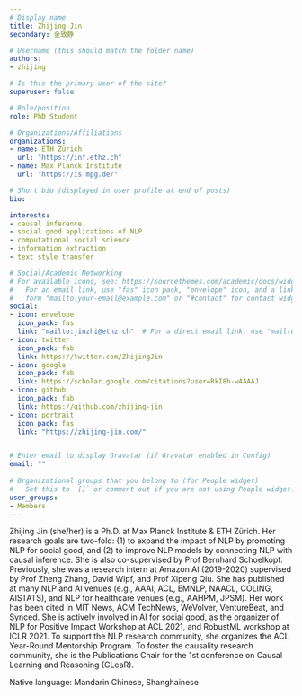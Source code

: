 ```yaml
---
# Display name
title: Zhijing Jin
secondary: 金致静

# Username (this should match the folder name)
authors:
- zhijing

# Is this the primary user of the site?
superuser: false

# Role/position
role: PhD Student

# Organizations/Affiliations
organizations:
- name: ETH Zürich
  url: "https://inf.ethz.ch"
- name: Max Planck Institute
  url: "https://is.mpg.de/"

# Short bio (displayed in user profile at end of posts)
bio: 

interests:
- causal inference
- social good applications of NLP 
- computational social science
- information extraction
- text style transfer

# Social/Academic Networking
# For available icons, see: https://sourcethemes.com/academic/docs/widgets/#icons
#   For an email link, use "fas" icon pack, "envelope" icon, and a link in the
#   form "mailto:your-email@example.com" or "#contact" for contact widget.
social:
- icon: envelope
  icon_pack: fas
  link: "mailto:jinzhi@ethz.ch"  # For a direct email link, use "mailto:test@example.org".
- icon: twitter
  icon_pack: fab
  link: https://twitter.com/ZhijingJin
- icon: google
  icon_pack: fab
  link: https://scholar.google.com/citations?user=RkI8h-wAAAAJ
- icon: github
  icon_pack: fab
  link: https://github.com/zhijing-jin
- icon: portrait
  icon_pack: fas
  link: "https://zhijing-jin.com/"


# Enter email to display Gravatar (if Gravatar enabled in Config)
email: ""
  
# Organizational groups that you belong to (for People widget)
#   Set this to `[]` or comment out if you are not using People widget.  
user_groups:
- Members
---
```


Zhijing Jin (she/her) is a Ph.D. at Max Planck Institute & ETH Zürich. Her research goals are two-fold: (1) to expand the impact of NLP by promoting NLP for social good, and (2) to improve NLP models by connecting NLP with causal inference. She is also co-supervised by Prof Bernhard Schoelkopf. Previously, she was a research intern at Amazon AI (2019-2020) supervised by Prof Zheng Zhang, David Wipf, and Prof Xipeng Qiu. She has published at many NLP and AI venues (e.g., AAAI, ACL, EMNLP, NAACL, COLING, AISTATS), and NLP for healthcare venues (e.g., AAHPM, JPSM). Her work has been cited in MIT News, ACM TechNews, WeVolver, VentureBeat, and Synced. She is actively involved in AI for social good, as the organizer of NLP for Positive Impact Workshop at ACL 2021, and RobustML workshop at ICLR 2021. To support the NLP research community, she organizes the ACL Year-Round Mentorship Program. To foster the causality research community, she is the Publications Chair for the 1st conference on Causal Learning and Reasoning (CLeaR).

Native language: Mandarin Chinese, Shanghainese

